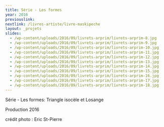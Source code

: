 ```yaml
---
title: Série - Les formes
year: 2016
previouslink: 
nextlink: /livres-artiste/livre-maskipeche
layout: _projets
slides:
  - /wp-content/uploads/2016/09/livrets-arprim/livrets-arprim-8.jpg
  - /wp-content/uploads/2016/09/livrets-arprim/livrets-arprim-9.jpg
  - /wp-content/uploads/2016/09/livrets-arprim/livrets-arprim-10.jpg
  - /wp-content/uploads/2016/09/livrets-arprim/livrets-arprim-11.jpg
  - /wp-content/uploads/2016/09/livrets-arprim/livrets-arprim-12.jpg
  - /wp-content/uploads/2016/09/livrets-arprim/livrets-arprim-13.jpg
  - /wp-content/uploads/2016/09/livrets-arprim/livrets-arprim-14.jpg
  - /wp-content/uploads/2016/09/livrets-arprim/livrets-arprim-15.jpg
  - /wp-content/uploads/2016/09/livrets-arprim/livrets-arprim-16.jpg
  - /wp-content/uploads/2016/09/livrets-arprim/livrets-arprim-17.jpg
  - /wp-content/uploads/2016/09/livrets-arprim/livrets-arprim-18.jpg
---
```

<div class="one_half">
  <p>Série - Les formes: Triangle isocèle et Losange</p>
  <p>Production 2016</p>
  <p>crédit photo : Eric St-Pierre</p>
</div>
